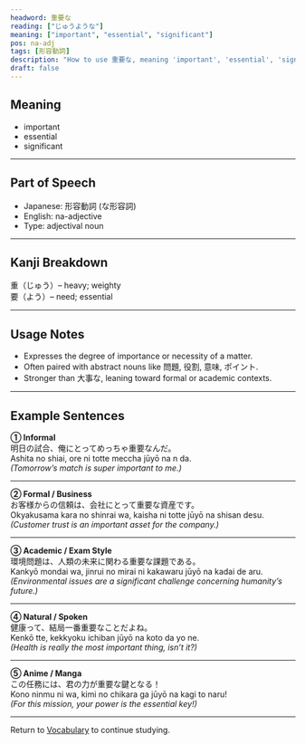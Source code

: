 ```yaml
---
headword: 重要な
reading: ["じゅうような"]
meaning: ["important", "essential", "significant"]
pos: na-adj
tags: [形容動詞]
description: "How to use 重要な, meaning 'important', 'essential', 'significant' in preparation for the JLPT N2."
draft: false
---
```


## Meaning  
- important  
- essential  
- significant  

---

## Part of Speech  
- Japanese: 形容動詞 (な形容詞)  
- English: na-adjective  
- Type: adjectival noun  

---

## Kanji Breakdown  
重（じゅう）– heavy; weighty  
要（よう）– need; essential  

---

## Usage Notes  
- Expresses the degree of importance or necessity of a matter.  
- Often paired with abstract nouns like 問題, 役割, 意味, ポイント.  
- Stronger than 大事な, leaning toward formal or academic contexts.  

---

## Example Sentences  

**① Informal**  
明日の試合、俺にとってめっちゃ<span class="text-skin-accent">重要な</span>んだ。  
Ashita no shiai, ore ni totte meccha <span class="text-skin-accent">jūyō na</span> n da.  
_(Tomorrow’s match is super <span class="text-skin-accent">important</span> to me.)_

---

**② Formal / Business**  
お客様からの信頼は、会社にとって<span class="text-skin-accent">重要な</span>資産です。  
Okyakusama kara no shinrai wa, kaisha ni totte <span class="text-skin-accent">jūyō na</span> shisan desu.  
_(Customer trust is an <span class="text-skin-accent">important</span> asset for the company.)_

---

**③ Academic / Exam Style**  
環境問題は、人類の未来に関わる<span class="text-skin-accent">重要な</span>課題である。  
Kankyō mondai wa, jinrui no mirai ni kakawaru <span class="text-skin-accent">jūyō na</span> kadai de aru.  
_(Environmental issues are a <span class="text-skin-accent">significant</span> challenge concerning humanity’s future.)_

---

**④ Natural / Spoken**  
健康って、結局一番<span class="text-skin-accent">重要な</span>ことだよね。  
Kenkō tte, kekkyoku ichiban <span class="text-skin-accent">jūyō na</span> koto da yo ne.  
_(Health is really the most <span class="text-skin-accent">important</span> thing, isn’t it?)_

---

**⑤ Anime / Manga**  
この任務には、君の力が<span class="text-skin-accent">重要な</span>鍵となる！  
Kono ninmu ni wa, kimi no chikara ga <span class="text-skin-accent">jūyō na</span> kagi to naru!  
_(For this mission, your power is the <span class="text-skin-accent">essential</span> key!)_

---

Return to [Vocabulary](/vocabulary/) to continue studying.

